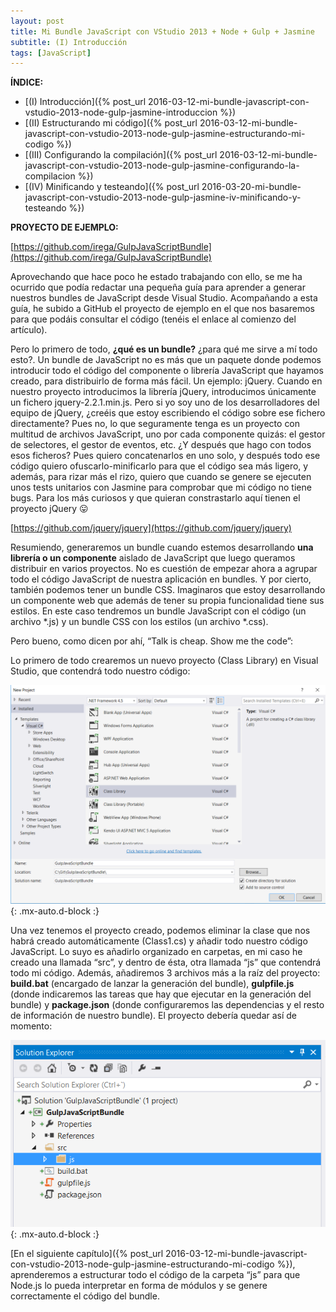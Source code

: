 ```yaml
---
layout: post
title: Mi Bundle JavaScript con VStudio 2013 + Node + Gulp + Jasmine
subtitle: (I) Introducción
tags: [JavaScript]
---
```


**ÍNDICE:**
- [(I) Introducción]({% post_url 2016-03-12-mi-bundle-javascript-con-vstudio-2013-node-gulp-jasmine-introduccion %})
- [(II) Estructurando mi código]({% post_url 2016-03-12-mi-bundle-javascript-con-vstudio-2013-node-gulp-jasmine-estructurando-mi-codigo %})
- [(III) Configurando la compilación]({% post_url 2016-03-12-mi-bundle-javascript-con-vstudio-2013-node-gulp-jasmine-configurando-la-compilacion %})
- [(IV) Minificando y testeando]({% post_url 2016-03-20-mi-bundle-javascript-con-vstudio-2013-node-gulp-jasmine-iv-minificando-y-testeando %})

**PROYECTO DE EJEMPLO:**

[https://github.com/irega/GulpJavaScriptBundle](https://github.com/irega/GulpJavaScriptBundle)

Aprovechando que hace poco he estado trabajando con ello, se me ha ocurrido que podía redactar una pequeña guía para aprender a generar nuestros bundles de JavaScript desde Visual Studio. Acompañando a esta guía, he subido a GitHub el proyecto de ejemplo en el que nos basaremos para que podáis consultar el código (tenéis el enlace al comienzo del artículo).

Pero lo primero de todo, **¿qué es un bundle?** ¿para qué me sirve a mí todo esto?. Un bundle de JavaScript no es más que un paquete donde podemos introducir todo el código del componente o librería JavaScript que hayamos creado, para distribuirlo de forma más fácil. Un ejemplo: jQuery. Cuando en nuestro proyecto introducimos la librería jQuery, introducimos únicamente un fichero jquery-2.2.1.min.js. Pero si yo soy uno de los desarrolladores del equipo de jQuery, ¿creéis que estoy escribiendo el código sobre ese fichero directamente? Pues no, lo que seguramente tenga es un proyecto con multitud de archivos JavaScript, uno por cada componente quizás: el gestor de selectores, el gestor de eventos, etc. ¿Y después que hago con todos esos ficheros? Pues quiero concatenarlos en uno solo, y después todo ese código quiero ofuscarlo-minificarlo para que el código sea más ligero, y además, para rizar más el rizo, quiero que cuando se genere se ejecuten unos tests unitarios con Jasmine para comprobar que mi código no tiene bugs. Para los más curiosos y que quieran constrastarlo aquí tienen el proyecto jQuery 😛

[https://github.com/jquery/jquery](https://github.com/jquery/jquery)

Resumiendo, generaremos un bundle cuando estemos desarrollando **una librería o un componente** aislado de JavaScript que luego queramos distribuir en varios proyectos. No es cuestión de empezar ahora a agrupar todo el código JavaScript de nuestra aplicación en bundles. Y por cierto, también podemos tener un bundle CSS. Imaginaros que estoy desarrollando un componente web que además de tener su propia funcionalidad tiene sus estilos. En este caso tendremos un bundle JavaScript con el código (un archivo *.js) y un bundle CSS con los estilos (un archivo *.css).

Pero bueno, como dicen por ahí, “Talk is cheap. Show me the code”:

Lo primero de todo crearemos un nuevo proyecto (Class Library) en Visual Studio, que contendrá todo nuestro código:

![JavaScript new project dialog](/assets/img/js-bundle-new-project.png){: .mx-auto.d-block :}

Una vez tenemos el proyecto creado, podemos eliminar la clase que nos habrá creado automáticamente (Class1.cs) y añadir todo nuestro código JavaScript. Lo suyo es añadirlo organizado en carpetas, en mi caso he creado una llamada “src”, y dentro de ésta, otra llamada “js” que contendrá todo mi código. Además, añadiremos 3 archivos más a la raíz del proyecto: **build.bat** (encargado de lanzar la generación del bundle), **gulpfile.js** (donde indicaremos las tareas que hay que ejecutar en la generación del bundle) y **package.json** (donde configuraremos las dependencias y el resto de información de nuestro bundle). El proyecto debería quedar así de momento:

![JavaScript bundle project structure](/assets/img/js-bundle-project-structure.png){: .mx-auto.d-block :}

[En el siguiente capítulo]({% post_url 2016-03-12-mi-bundle-javascript-con-vstudio-2013-node-gulp-jasmine-estructurando-mi-codigo %}), aprenderemos a estructurar todo el código de la carpeta “js” para que Node.js lo pueda interpretar en forma de módulos y se genere correctamente el código del bundle.
